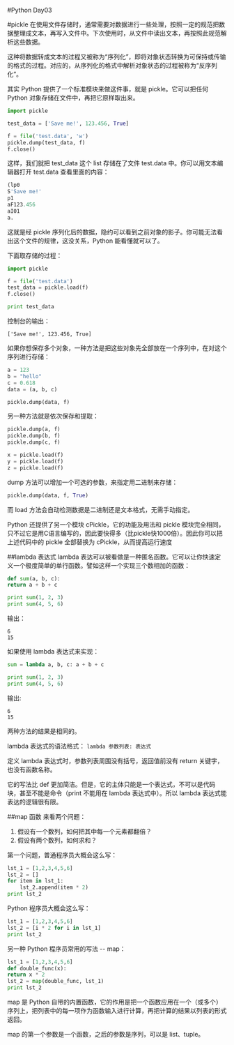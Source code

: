 #Python Day03

#pickle
在使用文件存储时，通常需要对数据进行一些处理，按照一定的规范把数据整理成文本，再写入文件中。下次使用时，从文件中读出文本，再按照此规范解析这些数据。

这种将数据转成文本的过程又被称为“序列化”，即将对象状态转换为可保持或传输的格式的过程。对应的，从序列化的格式中解析对象状态的过程被称为“反序列化”。

其实 Python 提供了一个标准模块来做这件事，就是 pickle。它可以把任何 Python 对象存储在文件中，再把它原样取出来。

```python
import pickle

test_data = ['Save me!', 123.456, True]

f = file('test.data', 'w')
pickle.dump(test_data, f)
f.close()
```
这样，我们就把 test_data 这个 list 存储在了文件 test.data 中。你可以用文本编辑器打开 test.data 查看里面的内容：

```python
(lp0
S'Save me!'
p1
aF123.456
aI01
a.
```
这就是经 pickle 序列化后的数据，隐约可以看到之前对象的影子。你可能无法看出这个文件的规律，这没关系，Python 能看懂就可以了。

下面取存储的过程：

```python
import pickle

f = file('test.data')
test_data = pickle.load(f)
f.close()

print test_data
```
控制台的输出：

    ['Save me!', 123.456, True]
    
如果你想保存多个对象，一种方法是把这些对象先全部放在一个序列中，在对这个序列进行存储：

```python
a = 123
b = "hello"
c = 0.618
data = (a, b, c)

pickle.dump(data, f)
```
另一种方法就是依次保存和提取：

```python
pickle.dump(a, f)
pickle.dump(b, f)
pickle.dump(c, f)

x = pickle.load(f)
y = pickle.load(f)
z = pickle.load(f)
```

dump 方法可以增加一个可选的参数，来指定用二进制来存储：

```python
pickle.dump(data, f, True)
```
而 load 方法会自动检测数据是二进制还是文本格式，无需手动指定。

Python 还提供了另一个模块 cPickle，它的功能及用法和 pickle 模块完全相同，只不过它是用C语言编写的，因此要快得多（比pickle快1000倍）。因此你可以把上述代码中的 pickle 全部替换为 cPickle，从而提高运行速度

##lambda 表达式
lambda 表达可以被看做是一种匿名函数。它可以让你快速定义一个极度简单的单行函数。譬如这样一个实现三个数相加的函数：

```python
def sum(a, b, c):
return a + b + c

print sum(1, 2, 3)
print sum(4, 5, 6)
```
输出：

    6
    15

如果使用 lambda 表达式来实现：

```python
sum = lambda a, b, c: a + b + c

print sum(1, 2, 3)
print sum(4, 5, 6)
```
输出:
    
    6
    15
    
两种方法的结果是相同的。

lambda 表达式的语法格式： `lambda 参数列表: 表达式`

定义 lambda 表达式时，参数列表周围没有括号，返回值前没有 return 关键字，也没有函数名称。

它的写法比 def 更加简洁。但是，它的主体只能是一个表达式，不可以是代码块，甚至不能是命令（print 不能用在 lambda 表达式中）。所以 lambda 表达式能表达的逻辑很有限。

##map 函数
来看两个问题：
1. 假设有一个数列，如何把其中每一个元素都翻倍？
2. 假设有两个数列，如何求和？

第一个问题，普通程序员大概会这么写：

```python
lst_1 = [1,2,3,4,5,6]
lst_2 = []
for item in lst_1:
	lst_2.append(item * 2)
print lst_2
```
Python 程序员大概会这么写：

```python
lst_1 = [1,2,3,4,5,6]
lst_2 = [i * 2 for i in lst_1]
print lst_2
```
另一种 Python 程序员常用的写法 -- map：

```python
lst_1 = [1,2,3,4,5,6]
def double_func(x):
return x * 2
lst_2 = map(double_func, lst_1)
print lst_2
```
map 是 Python 自带的内置函数，它的作用是把一个函数应用在一个（或多个）序列上，把列表中的每一项作为函数输入进行计算，再把计算的结果以列表的形式返回。

map 的第一个参数是一个函数，之后的参数是序列，可以是 list、tuple。